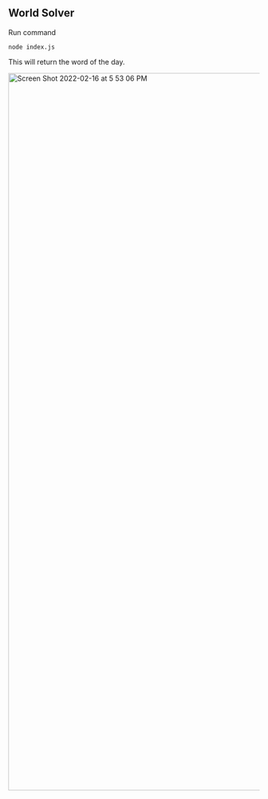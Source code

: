 ## World Solver

Run command

```
node index.js
```

This will return the word of the day.

<img width="1438" alt="Screen Shot 2022-02-16 at 5 53 06 PM" src="https://user-images.githubusercontent.com/6396340/154371119-851b046f-23db-476b-86b6-acba7bb5c317.png">

